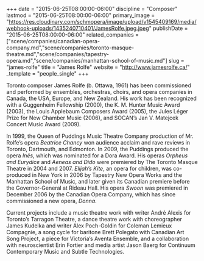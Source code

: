 +++
date = "2015-06-25T08:00:00-06:00"
discipline = "Composer"
lastmod = "2015-06-25T08:00:00-06:00"
primary_image = "https://res.cloudinary.com/schmopera/image/upload/v1545409169/media/webhook-uploads/1435240710401/JamesRolfe.jpeg.jpeg"
publishDate = "2015-06-25T08:00:00-06:00"
related_companies = ["scene/companies/canadian-opera-company.md","scene/companies/toronto-masque-theatre.md","scene/companies/tapestry-opera.md","scene/companies/manhattan-school-of-music.md"]
slug = "james-rolfe"
title = "James Rolfe"
website = "http://www.jamesrolfe.ca/"
_template = "people_single"
+++

Toronto composer James Rolfe (b. Ottawa, 1961) has been commissioned and performed by ensembles, orchestras, choirs, and opera companies in Canada, the USA, Europe, and New Zealand. His work has been recognized with a Guggenheim Fellowship (2000), the K. M. Hunter Music Award (2003), the Louis Applebaum Composers Award (2005), the Jules Léger Prize for New Chamber Music (2006), and SOCAN’s Jan V. Matejcek Concert Music Award (2009).

In 1999, the Queen of Puddings Music Theatre Company production of Mr. Rolfe’s opera *Beatrice Chancy* won audience acclaim and rave reviews in Toronto, Dartmouth, and Edmonton. In 2009, the Puddings produced the opera *Inês*, which was nominated for a Dora Award. His operas *Orpheus and Eurydice* and *Aeneas and Dido* were premiered by The Toronto Masque Theatre in 2004 and 2007. *Elijah’s Kite*, an opera for children, was co-produced in New York in 2006 by Tapestry New Opera Works and the Manhattan School of Music, and later given its Canadian premiere before the Governor-General at Rideau Hall. His opera *Swoon* was premiered in December 2006 by the Canadian Opera Company, which has since commissioned a new opera, *Donna*.

Current projects include a music theatre work with writer André Alexis for Toronto’s Tarragon Theatre, a dance theatre work with choreographer James Kudelka and writer Alex Poch-Goldin for Coleman Lemieux Compagnie, a song cycle for baritone Brett Polegato with Canadian Art Song Project, a piece for Victoria’s Aventa Ensemble, and a collaboration with neuroscientist Erin Fortier and media artist Jason Baerg for Continuum Contemporary Music and Subtle Technologies.
